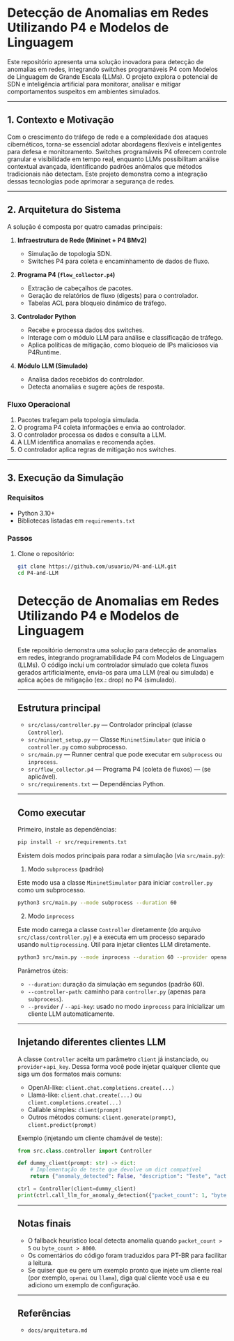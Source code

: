 # Detecção de Anomalias em Redes Utilizando P4 e Modelos de Linguagem
Este repositório apresenta uma solução inovadora para detecção de anomalias em redes, integrando switches programáveis P4 com Modelos de Linguagem de Grande Escala (LLMs). O projeto explora o potencial de SDN e inteligência artificial para monitorar, analisar e mitigar comportamentos suspeitos em ambientes simulados.

---

## 1. Contexto e Motivação

Com o crescimento do tráfego de rede e a complexidade dos ataques cibernéticos, torna-se essencial adotar abordagens flexíveis e inteligentes para defesa e monitoramento. Switches programáveis P4 oferecem controle granular e visibilidade em tempo real, enquanto LLMs possibilitam análise contextual avançada, identificando padrões anômalos que métodos tradicionais não detectam. Este projeto demonstra como a integração dessas tecnologias pode aprimorar a segurança de redes.

---

## 2. Arquitetura do Sistema

A solução é composta por quatro camadas principais:

1. **Infraestrutura de Rede (Mininet + P4 BMv2)**
    - Simulação de topologia SDN.
    - Switches P4 para coleta e encaminhamento de dados de fluxo.

2. **Programa P4 (`flow_collector.p4`)**
    - Extração de cabeçalhos de pacotes.
    - Geração de relatórios de fluxo (digests) para o controlador.
    - Tabelas ACL para bloqueio dinâmico de tráfego.

3. **Controlador Python**
    - Recebe e processa dados dos switches.
    - Interage com o módulo LLM para análise e classificação de tráfego.
    - Aplica políticas de mitigação, como bloqueio de IPs maliciosos via P4Runtime.

4. **Módulo LLM (Simulado)**
    - Analisa dados recebidos do controlador.
    - Detecta anomalias e sugere ações de resposta.

### Fluxo Operacional

1. Pacotes trafegam pela topologia simulada.
2. O programa P4 coleta informações e envia ao controlador.
3. O controlador processa os dados e consulta a LLM.
4. A LLM identifica anomalias e recomenda ações.
5. O controlador aplica regras de mitigação nos switches.

---

## 3. Execução da Simulação

### Requisitos

- Python 3.10+
- Bibliotecas listadas em `requirements.txt`

### Passos

1. Clone o repositório:
    ```bash
    git clone https://github.com/usuario/P4-and-LLM.git
    cd P4-and-LLM
    ```



    # Detecção de Anomalias em Redes Utilizando P4 e Modelos de Linguagem

    Este repositório demonstra uma solução para detecção de anomalias em redes, integrando
    programabilidade P4 com Modelos de Linguagem (LLMs). O código inclui um controlador
    simulado que coleta fluxos gerados artificialmente, envia-os para uma LLM (real ou
    simulada) e aplica ações de mitigação (ex.: drop) no P4 (simulado).

    ---

    ## Estrutura principal

    - `src/class/controller.py`  — Controlador principal (classe `Controller`).
    - `src/mininet_setup.py`    — Classe `MininetSimulator` que inicia o `controller.py` como subprocesso.
    - `src/main.py`             — Runner central que pode executar em `subprocess` ou `inprocess`.
    - `src/flow_collector.p4`   — Programa P4 (coleta de fluxos) — (se aplicável).
    - `src/requirements.txt`    — Dependências Python.

    ---

    ## Como executar

    Primeiro, instale as dependências:

    ```bash
    pip install -r src/requirements.txt
    ```

    Existem dois modos principais para rodar a simulação (via `src/main.py`):

    1) Modo `subprocess` (padrão)

    Este modo usa a classe `MininetSimulator` para iniciar `controller.py` como um subprocesso.

    ```bash
    python3 src/main.py --mode subprocess --duration 60
    ```

    2) Modo `inprocess`

    Este modo carrega a classe `Controller` diretamente (do arquivo `src/class/controller.py`) e a executa
    em um processo separado usando `multiprocessing`. Útil para injetar clientes LLM diretamente.

    ```bash
    python3 src/main.py --mode inprocess --duration 60 --provider openai --api-key YOUR_KEY
    ```

    Parâmetros úteis:
    - `--duration`: duração da simulação em segundos (padrão 60).
    - `--controller-path`: caminho para `controller.py` (apenas para `subprocess`).
    - `--provider` / `--api-key`: usado no modo `inprocess` para inicializar um cliente LLM automaticamente.

    ---

    ## Injetando diferentes clientes LLM

    A classe `Controller` aceita um parâmetro `client` já instanciado, ou `provider`+`api_key`.
    Dessa forma você pode injetar qualquer cliente que siga um dos formatos mais comuns:

    - OpenAI-like: `client.chat.completions.create(...)`
    - Llama-like: `client.chat.create(...)` ou `client.completions.create(...)`
    - Callable simples: `client(prompt)`
    - Outros métodos comuns: `client.generate(prompt)`, `client.predict(prompt)`

    Exemplo (injetando um cliente chamável de teste):

    ```python
    from src.class.controller import Controller

    def dummy_client(prompt: str) -> dict:
        # Implementação de teste que devolve um dict compatível
        return {"anomaly_detected": False, "description": "Teste", "action": "none"}

    ctrl = Controller(client=dummy_client)
    print(ctrl.call_llm_for_anomaly_detection({"packet_count": 1, "byte_count": 100, "src_ip": "10.0.0.5"}))
    ```

    ---

    ## Notas finais

    - O fallback heurístico local detecta anomalia quando `packet_count > 5` ou `byte_count > 8000`.
    - Os comentários do código foram traduzidos para PT-BR para facilitar a leitura.
    - Se quiser que eu gere um exemplo pronto que injete um cliente real (por exemplo, `openai` ou `llama`), diga qual cliente você usa e eu adiciono um exemplo de configuração.

    ---

    ## Referências

    - `docs/arquitetura.md`


